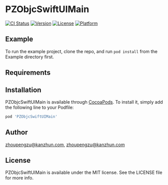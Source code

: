 # PZObjcSwiftUIMain

[![CI Status](https://img.shields.io/travis/zhoupengzu@kanzhun.com/PZObjcSwiftUIMain.svg?style=flat)](https://travis-ci.org/zhoupengzu@kanzhun.com/PZObjcSwiftUIMain)
[![Version](https://img.shields.io/cocoapods/v/PZObjcSwiftUIMain.svg?style=flat)](https://cocoapods.org/pods/PZObjcSwiftUIMain)
[![License](https://img.shields.io/cocoapods/l/PZObjcSwiftUIMain.svg?style=flat)](https://cocoapods.org/pods/PZObjcSwiftUIMain)
[![Platform](https://img.shields.io/cocoapods/p/PZObjcSwiftUIMain.svg?style=flat)](https://cocoapods.org/pods/PZObjcSwiftUIMain)

## Example

To run the example project, clone the repo, and run `pod install` from the Example directory first.

## Requirements

## Installation

PZObjcSwiftUIMain is available through [CocoaPods](https://cocoapods.org). To install
it, simply add the following line to your Podfile:

```ruby
pod 'PZObjcSwiftUIMain'
```

## Author

zhoupengzu@kanzhun.com, zhoupengzu@kanzhun.com

## License

PZObjcSwiftUIMain is available under the MIT license. See the LICENSE file for more info.
